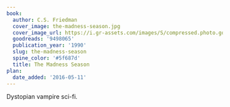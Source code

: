 ```yaml
---
book:
  author: C.S. Friedman
  cover_image: the-madness-season.jpg
  cover_image_url: https://i.gr-assets.com/images/S/compressed.photo.goodreads.com/books/1328359739l/9498065.jpg
  goodreads: '9498065'
  publication_year: '1990'
  slug: the-madness-season
  spine_color: '#5f687d'
  title: The Madness Season
plan:
  date_added: '2016-05-11'
---
```


Dystopian vampire sci-fi.
